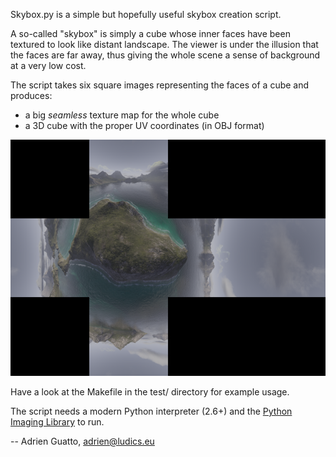 Skybox.py is a simple but hopefully useful skybox creation script.

A so-called "skybox" is simply a cube whose inner faces have been textured to
look like distant landscape. The viewer is under the illusion that the faces are
far away, thus giving the whole scene a sense of background at a very low cost.

The script takes six square images representing the faces of a cube and
produces:

* a big _seamless_ texture map for the whole cube
* a 3D cube with the proper UV coordinates (in OBJ format)

![An example skybox generated by skybox.py](https://github.com/adrieng/skybox.py/raw/master/sample_skybox_thumb.png)

Have a look at the Makefile in the test/ directory for example usage.

The script needs a modern Python interpreter (2.6+) and the [Python Imaging
Library](http://www.pythonware.com/products/pil/index.htm) to run.

-- Adrien Guatto, <adrien@ludics.eu>